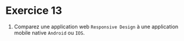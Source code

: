 # Exercice 13

1. Comparez une application web `Responsive Design` à une application mobile native `Android` ou `IOS`.

